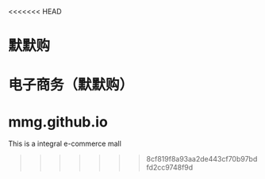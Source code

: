 <<<<<<< HEAD
# 默默购
电子商务（默默购）
=======
# mmg.github.io
This is a integral e-commerce mall
>>>>>>> 8cf819f8a93aa2de443cf70b97bdfd2cc9748f9d
